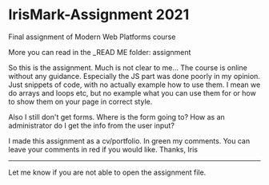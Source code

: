 # IrisMark-Assignment 2021
 Final assignment of Modern Web Platforms course

More you can read in the _READ ME folder: assignment

So this is the assignment. Much is not clear to me... The course is online without any guidance. Especially the JS part was done poorly in my opinion. Just snippets of code, with no actually example how to use them. I mean we do arrays and loops etc, but no example what you can use them for or how to show them on your page in correct style.

Also I still don't get forms. Where is the form going to? How as an administrator do I get the info from the user input?

I made this assignment as a cv/portfolio. In green my comments. You can leave your comments in red if you would like. Thanks, Iris

----------------

Let me know if you are not able to open the assignment file.
